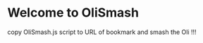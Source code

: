 <h1>Welcome to OliSmash</h1>
<p>copy OliSmash.js script to URL of bookmark and smash the Oli !!!</p>